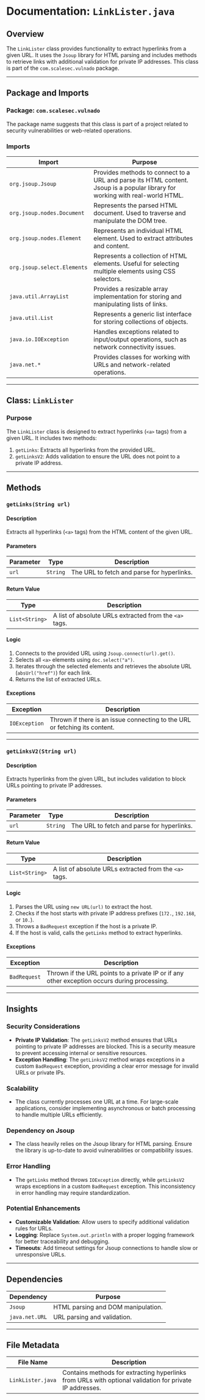 # Documentation: `LinkLister.java`

## Overview
The `LinkLister` class provides functionality to extract hyperlinks from a given URL. It uses the `Jsoup` library for HTML parsing and includes methods to retrieve links with additional validation for private IP addresses. This class is part of the `com.scalesec.vulnado` package.

---

## Package and Imports

### Package: `com.scalesec.vulnado`
The package name suggests that this class is part of a project related to security vulnerabilities or web-related operations.

### Imports
| **Import** | **Purpose** |
|------------|-------------|
| `org.jsoup.Jsoup` | Provides methods to connect to a URL and parse its HTML content. Jsoup is a popular library for working with real-world HTML. |
| `org.jsoup.nodes.Document` | Represents the parsed HTML document. Used to traverse and manipulate the DOM tree. |
| `org.jsoup.nodes.Element` | Represents an individual HTML element. Used to extract attributes and content. |
| `org.jsoup.select.Elements` | Represents a collection of HTML elements. Useful for selecting multiple elements using CSS selectors. |
| `java.util.ArrayList` | Provides a resizable array implementation for storing and manipulating lists of links. |
| `java.util.List` | Represents a generic list interface for storing collections of objects. |
| `java.io.IOException` | Handles exceptions related to input/output operations, such as network connectivity issues. |
| `java.net.*` | Provides classes for working with URLs and network-related operations. |

---

## Class: `LinkLister`

### Purpose
The `LinkLister` class is designed to extract hyperlinks (`<a>` tags) from a given URL. It includes two methods:
1. `getLinks`: Extracts all hyperlinks from the provided URL.
2. `getLinksV2`: Adds validation to ensure the URL does not point to a private IP address.

---

## Methods

### `getLinks(String url)`
#### Description
Extracts all hyperlinks (`<a>` tags) from the HTML content of the given URL.

#### Parameters
| **Parameter** | **Type** | **Description** |
|---------------|----------|-----------------|
| `url`         | `String` | The URL to fetch and parse for hyperlinks. |

#### Return Value
| **Type**       | **Description** |
|-----------------|-----------------|
| `List<String>` | A list of absolute URLs extracted from the `<a>` tags. |

#### Logic
1. Connects to the provided URL using `Jsoup.connect(url).get()`.
2. Selects all `<a>` elements using `doc.select("a")`.
3. Iterates through the selected elements and retrieves the absolute URL (`absUrl("href")`) for each link.
4. Returns the list of extracted URLs.

#### Exceptions
| **Exception** | **Description** |
|---------------|-----------------|
| `IOException` | Thrown if there is an issue connecting to the URL or fetching its content. |

---

### `getLinksV2(String url)`
#### Description
Extracts hyperlinks from the given URL, but includes validation to block URLs pointing to private IP addresses.

#### Parameters
| **Parameter** | **Type** | **Description** |
|---------------|----------|-----------------|
| `url`         | `String` | The URL to fetch and parse for hyperlinks. |

#### Return Value
| **Type**       | **Description** |
|-----------------|-----------------|
| `List<String>` | A list of absolute URLs extracted from the `<a>` tags. |

#### Logic
1. Parses the URL using `new URL(url)` to extract the host.
2. Checks if the host starts with private IP address prefixes (`172.`, `192.168`, or `10.`).
3. Throws a `BadRequest` exception if the host is a private IP.
4. If the host is valid, calls the `getLinks` method to extract hyperlinks.

#### Exceptions
| **Exception** | **Description** |
|---------------|-----------------|
| `BadRequest`  | Thrown if the URL points to a private IP or if any other exception occurs during processing. |

---

## Insights

### Security Considerations
- **Private IP Validation**: The `getLinksV2` method ensures that URLs pointing to private IP addresses are blocked. This is a security measure to prevent accessing internal or sensitive resources.
- **Exception Handling**: The `getLinksV2` method wraps exceptions in a custom `BadRequest` exception, providing a clear error message for invalid URLs or private IPs.

### Scalability
- The class currently processes one URL at a time. For large-scale applications, consider implementing asynchronous or batch processing to handle multiple URLs efficiently.

### Dependency on Jsoup
- The class heavily relies on the Jsoup library for HTML parsing. Ensure the library is up-to-date to avoid vulnerabilities or compatibility issues.

### Error Handling
- The `getLinks` method throws `IOException` directly, while `getLinksV2` wraps exceptions in a custom `BadRequest` exception. This inconsistency in error handling may require standardization.

### Potential Enhancements
- **Customizable Validation**: Allow users to specify additional validation rules for URLs.
- **Logging**: Replace `System.out.println` with a proper logging framework for better traceability and debugging.
- **Timeouts**: Add timeout settings for Jsoup connections to handle slow or unresponsive URLs.

---

## Dependencies
| **Dependency** | **Purpose** |
|-----------------|-------------|
| `Jsoup`         | HTML parsing and DOM manipulation. |
| `java.net.URL`  | URL parsing and validation. |

---

## File Metadata
| **File Name** | **Description** |
|---------------|-----------------|
| `LinkLister.java` | Contains methods for extracting hyperlinks from URLs with optional validation for private IP addresses. |

